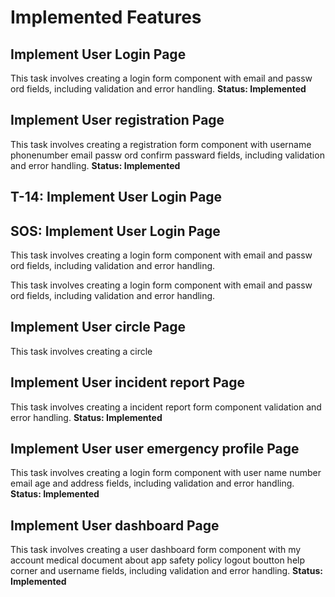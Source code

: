 # Implemented Features
## Implement User Login Page
This task involves creating a login form component with email and passw
 ord fields, including validation and error handling.
**Status: Implemented**

## Implement User registration Page
This task involves creating a registration form component with username phonenumber email passw
 ord confirm passward fields, including validation and error handling.
**Status: Implemented**

## T-14: Implement User Login Page

## SOS: Implement User Login Page
This task involves creating a login form component with email and passw
 ord fields, including validation and error handling.

This task involves creating a login form component with email and passw
ord fields, including validation and error handling.

## Implement User circle Page
This task involves creating a circle

## Implement User incident report Page
This task involves creating a incident report form component validation and error handling.
**Status: Implemented**

## Implement User user emergency profile Page
This task involves creating a login form component with user name number  email age and address fields, including validation and error handling.
**Status: Implemented**

## Implement User dashboard Page
This task involves creating a user dashboard form component with my account medical document about app safety policy logout boutton help corner and username fields, including validation and error handling.
**Status: Implemented**

